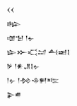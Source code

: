 <div class='block'>
<div class='line'>𒌋𒌋</div>
<div class='line'>𒈗</div>
<div class='line'>𒌝𒈠 𒁹𒉡</div>
<div class='line'>𒇽𒁍𒄣𒁺 𒋀𒀜𒋙</div>
<div class='line'>𒃻 𒁹𒀭𒂗𒋙𒉡</div>
<div class='line'>𒁹𒉡 𒁹𒁵𒈾𒂍𒌈</div>
<div class='line'>𒉌𒌑</div>
</div>